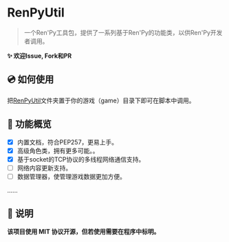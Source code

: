 # RenPyUtil
> 一个Ren'Py工具包，提供了一系列基于Ren'Py的功能类，以供Ren'Py开发者调用。

**:sparkles: 欢迎Issue, Fork和PR**

## :cd: 如何使用
把[RenPyUtil](./RenPyUtil)文件夹置于你的游戏（game）目录下即可在脚本中调用。

## :rocket: 功能概览
- [x] 内置文档，符合PEP257，更易上手。
- [x] 高级角色类，拥有更多可能。。
- [x] 基于socket的TCP协议的多线程网络通信支持。
- [ ] 网络内容更新支持。
- [ ] 数据管理器，使管理游戏数据更加方便。

......

## :book: 说明
**该项目使用 MIT 协议开源，但若使用需要在程序中标明。**